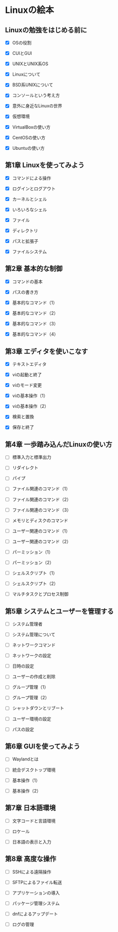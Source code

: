 # Linuxの絵本

## Linuxの勉強をはじめる前に

- [x] OSの役割

- [x] CUIとGUI

- [x] UNIXとUNIX系OS

- [x] Linuxについて

- [x] BSD系UNIXについて

- [x] コンソールという考え方

- [x] 意外に身近なLinuxの世界

- [x] 仮想環境

- [x] VirtualBoxの使い方

- [x] CentOSの使い方

- [x] Ubuntuの使い方

## 第1章 Linuxを使ってみよう

- [x] コマンドによる操作

- [x] ログインとログアウト

- [x] カーネルとシェル

- [x] いろいろなシェル

- [x] ファイル

- [x] ディレクトリ

- [x] パスと拡張子

- [x] ファイルシステム

## 第2章 基本的な制御

- [x] コマンドの基本

- [x] パスの書き方

- [x] 基本的なコマンド（1）

- [x] 基本的なコマンド（2）

- [x] 基本的なコマンド（3）

- [x] 基本的なコマンド（4）

## 第3章 エディタを使いこなす

- [x] テキストエディタ

- [x] viの起動と終了

- [x] viのモード変更

- [x] viの基本操作（1）

- [x] viの基本操作（2）

- [x] 検索と置換

- [x] 保存と終了

## 第4章 一歩踏み込んだLinuxの使い方

- [ ] 標準入力と標準出力

- [ ] リダイレクト

- [ ] パイプ

- [ ] ファイル関連のコマンド（1）

- [ ] ファイル関連のコマンド（2）

- [ ] ファイル関連のコマンド（3）

- [ ] メモリとディスクのコマンド

- [ ] ユーザー関連のコマンド（1）

- [ ] ユーザー関連のコマンド（2）

- [ ] パーミッション（1）

- [ ] パーミッション（2）

- [ ] シェルスクリプト（1）

- [ ] シェルスクリプト（2）

- [ ] マルチタスクとプロセス制御

## 第5章 システムとユーザーを管理する

- [ ] システム管理者

- [ ] システム管理について

- [ ] ネットワークコマンド

- [ ] ネットワークの設定

- [ ] 日時の設定

- [ ] ユーザーの作成と削除

- [ ] グループ管理（1）

- [ ] グループ管理（2）

- [ ] シャットダウンとリブート

- [ ] ユーザー環境の設定

- [ ] パスの設定

## 第6章 GUIを使ってみよう

- [ ] Waylandとは

- [ ] 統合デスクトップ環境

- [ ] 基本操作（1）

- [ ] 基本操作（2）

## 第7章 日本語環境

- [ ] 文字コードと言語環境

- [ ] ロケール

- [ ] 日本語の表示と入力

## 第8章 高度な操作

- [ ] SSHによる遠隔操作

- [ ] SFTPによるファイル転送

- [ ] アプリケーションの導入

- [ ] パッケージ管理システム

- [ ] dnfによるアップデート

- [ ] ログの管理
